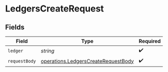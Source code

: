 # LedgersCreateRequest


## Fields

| Field                                                                                      | Type                                                                                       | Required                                                                                   | Description                                                                                |
| ------------------------------------------------------------------------------------------ | ------------------------------------------------------------------------------------------ | ------------------------------------------------------------------------------------------ | ------------------------------------------------------------------------------------------ |
| `ledger`                                                                                   | *string*                                                                                   | :heavy_check_mark:                                                                         | N/A                                                                                        |
| `requestBody`                                                                              | [operations.LedgersCreateRequestBody](../../models/operations/ledgerscreaterequestbody.md) | :heavy_check_mark:                                                                         | N/A                                                                                        |